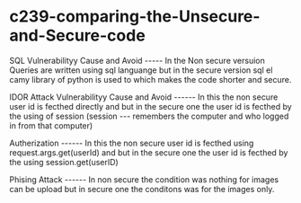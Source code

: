 # c239-comparing-the-Unsecure-and-Secure-code

SQL Vulnerabilityy Cause and Avoid ----- In the Non secure versuion Queries are written using sql languange but in the secure version sql el camy library of python is used to which makes the code shorter and secure.


IDOR Attack Vulnerabilityy Cause and Avoid ------ In this the non secure user id is fecthed directly and but in the secure one the user id is fecthed by the using of session (session --- remembers the computer and who logged in from that computer)


Autherization ------ In this the non secure user id is fecthed using request.args.get(userId) and but in the secure one the user id is fecthed by the using session.get(userID)


Phising Attack ------ In non secure the condition was nothing for images can be upload but in secure one the conditons was for the images only.
